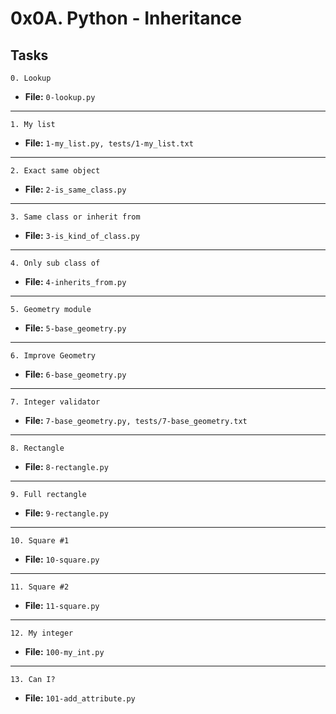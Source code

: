 # 0x0A. Python - Inheritance

## Tasks

```
0. Lookup
```
* **File:** `0-lookup.py`
---
```
1. My list
```
* **File:** `1-my_list.py, tests/1-my_list.txt`
---
```
2. Exact same object
```
* **File:** `2-is_same_class.py`
---
```
3. Same class or inherit from
```
* **File:** `3-is_kind_of_class.py`
---
```
4. Only sub class of
```
* **File:** `4-inherits_from.py`
---
```
5. Geometry module
```
* **File:** `5-base_geometry.py`
---
```
6. Improve Geometry
```
* **File:** `6-base_geometry.py`
---
```
7. Integer validator
```
* **File:** `7-base_geometry.py, tests/7-base_geometry.txt`
---
```
8. Rectangle
```
* **File:** `8-rectangle.py`
---
```
9. Full rectangle
```
* **File:** `9-rectangle.py`
---
```
10. Square #1
```
* **File:** `10-square.py`
---
```
11. Square #2
```
* **File:** `11-square.py`
---
```
12. My integer
```
* **File:** `100-my_int.py`
---
```
13. Can I?
```
* **File:** `101-add_attribute.py`
